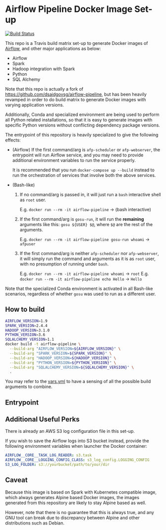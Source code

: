 # Airflow Pipeline Docker Image Set-up

[![Build Status](https://travis-ci.org/guangie88/airflow-pipeline.svg?branch=master)](https://travis-ci.org/guangie88/airflow-pipeline)

This repo is a Travis build matrix set-up to generate Docker images of
[Airflow](https://airflow.incubator.apache.org/), and other major applications
as below:

- Airflow
- Spark
- Hadoop integration with Spark
- Python
- SQL Alchemy

Note that this repo is actually a fork of
<https://github.com/dsaidgovsg/airflow-pipeline>, but has been heavily revamped
in order to do build matrix to generate Docker images with varying application
versions.

Additionally, Conda and specialized environment are being used to perform all
Python related installations, so that it is easy to generate images with
specific Python versions without conflicting dependency package versions.

The entrypoint of this repository is heavily specialized to give the following
effects:

- (Airflow) If the first command/arg is `afp-scheduler` or `afp-webserver`, the
  entrypoint will run Airflow service, and you may need to provide additional
  environment variables to run the service properly.

  It is recommended that you run `docker-compose up --build` instead to run the
  orchestration of services that involve both the above services.

- (Bash-like)
    1. If no command/arg is passed in, it will just run a `bash` interactive
       shell as `root` user.

       E.g. `docker run --rm -it airflow-pipeline` -> (bash interactive)

    2. If the first command/arg is `gosu-run`, it will run the **remaining**
       arguments like this: `gosu ${USER} $@`, where `$@` are the rest of the
       arguments.

       E.g. `docker run --rm -it airflow-pipeline gosu-run whoami` -> `afpuser`

    3. If the first command/arg is neither `afp-scheduler` nor `afp-webserver`,
       it will simply run the command and arguments as it is as `root` user,
       with no presumption of running under `bash`.

       E.g. `docker run --rm -it airflow-pipeline whoami` -> `root`
       E.g. `docker run --rm -it airflow-pipeline echo Hello` -> `Hello`

Note that the specialized Conda environment is activated in all Bash-like
scenarios, regardless of whether `gosu` was used to run as a different user.

## How to build

```bash
AIRFLOW_VERSION=1.9
SPARK_VERSION=2.4.4
HADOOP_VERSION=3.1.0
PYTHON_VERSION=3.6
SQLALCHEMY_VERSION=1.1
docker build -t airflow-pipeline \
  --build-arg "AIRFLOW_VERSION=${AIRFLOW_VERSION}" \
  --build-arg "SPARK_VERSION=${SPARK_VERSION}" \
  --build-arg "HADOOP_VERSION=${HADOOP_VERSION}" \
  --build-arg "PYTHON_VERSION=${PYTHON_VERSION}" \
  --build-arg "SQLALCHEMY_VERSION=${SQLALCHEMY_VERSION}" \
  .
```

You may refer to the [vars.yml](templates/vars.yml) to have a sensing of all the
possible build arguments to combine.

## Entrypoint



## Additional Useful Perks

There is already an AWS S3 log configuration file in this set-up.

If you wish to save the Airflow logs into S3 bucket instead, provide the
following environment variables when launcher the Docker container:

```yml
AIRFLOW__CORE__TASK_LOG_READER: s3.task
AIRFLOW__CORE__LOGGING_CONFIG_CLASS: s3_log_config.LOGGING_CONFIG
S3_LOG_FOLDER: s3://yourbucket/path/to/your/dir
```

## Caveat

Because this image is based on Spark with Kubernetes compatible image, which
always generates Alpine based Docker images, the images generated from this
repository are likely to stay Alpine based as well.

However, note that there is no guarantee that this is always true, and any GNU
tool can break due to discrepancy between Alpine and other distributions such as
Debian.
